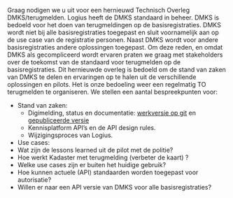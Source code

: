 Graag nodigen we u uit voor een hernieuwd Technisch Overleg DMKS/terugmelden. Logius heeft de DMKS standaard in beheer. DMKS is bedoeld voor het doen van terugmeldingen op de basisregistraties. DMKS wordt niet bij alle basisregistraties toegepast en sluit voornamelijk aan op de use case van de registratie personen. Naast DMKS wordt voor andere basisregistraties andere oplossingen toegepast. Om deze reden, en omdat DMKS als gecompliceerd wordt ervaren praten we graag met stakeholders over de toekomst van de standaard voor terugmelden op de basisregistraties.
Dit hernieuwde overleg is bedoeld om de stand van zaken van DMKS te delen en ervaringen op te halen uit de verschillende oplossingen en pilots. Het is onze bedoeling weer een regelmatig TO terugmelden te organiseren. 
We stellen een aantal bespreekpunten voor:
- Stand van zaken:
  -	Digimelding, status en documentatie: [werkversie op git](https://github.com/Logius-standaarden/Digimelding-Koppelvlakspecificatie) en [gepubliceerde versie](https://gitdocumentatie.logius.nl/publicatie/digimelding/koppelvlak/)
  -	Kennisplatform API’s en de API design rules.
  -	Wijzigingsproces van Logius.
-	Use cases:
  -	Wat zijn de lessons learned uit de pilot met de politie?
  -	Hoe werkt Kadaster met terugmelding (verbeter de kaart) ?
  -	Welke use cases zijn er buiten het huidige gebruik? 
-	Hoe kunnen actuele (API) standaarden worden toegepast voor autorisatie?
-	Willen er naar een API versie van DMKS voor alle basisregistraties?
